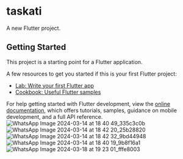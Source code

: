 # taskati

A new Flutter project.

## Getting Started

This project is a starting point for a Flutter application.

A few resources to get you started if this is your first Flutter project:

- [Lab: Write your first Flutter app](https://docs.flutter.dev/get-started/codelab)
- [Cookbook: Useful Flutter samples](https://docs.flutter.dev/cookbook)

For help getting started with Flutter development, view the
[online documentation](https://docs.flutter.dev/), which offers tutorials,
samples, guidance on mobile development, and a full API reference.
![WhatsApp Image 2024-03-14 at 18 40 49_335c3c0b](https://github.com/HAMDY-DEV/taskati/assets/52404504/afd44eb8-47e6-4b26-a34e-f40c4c51c7cf)
![WhatsApp Image 2024-03-14 at 18 42 20_25b28820](https://github.com/HAMDY-DEV/taskati/assets/52404504/f5ce1a51-af9b-4ebc-acf0-ce091bda72fa)
![WhatsApp Image 2024-03-14 at 18 42 32_9bd44948](https://github.com/HAMDY-DEV/taskati/assets/52404504/4e426d34-ec61-42d8-92db-7ccc8ed90749)
![WhatsApp Image 2024-03-14 at 18 40 19_9b8f16a1](https://github.com/HAMDY-DEV/taskati/assets/52404504/92362435-6e9f-4544-94ae-80a7abba5659)
![WhatsApp Image 2024-03-18 at 19 23 01_fffe8003](https://github.com/HAMDY-DEV/taskati/assets/52404504/1afe9c22-fddc-45d5-b564-f340fb1f4b38)
